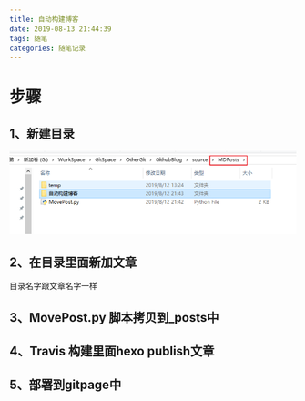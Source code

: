 ```yaml
---
title: 自动构建博客
date: 2019-08-13 21:44:39
tags: 随笔
categories: 随笔记录
---
```

# 步骤

## 1、新建目录
![](Img/2019-08-12-21-45-37.png)

## 2、在目录里面新加文章 
目录名字跟文章名字一样

## 3、MovePost.py 脚本拷贝到_posts中

## 4、Travis 构建里面hexo publish文章

## 5、部署到gitpage中